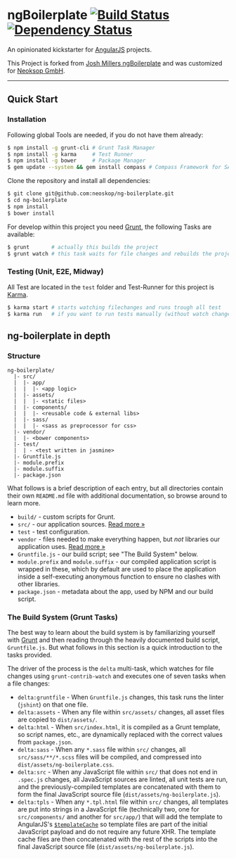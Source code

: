 # ngBoilerplate [![Build Status](https://travis-ci.org/neoskop/ng-boilerplate.png?branch=master)](https://travis-ci.org/neoskop/ng-boilerplate) [![Dependency Status](https://gemnasium.com/neoskop/ng-boilerplate.png)](https://gemnasium.com/neoskop/ng-boilerplate)

An opinionated kickstarter for [AngularJS](http://angularjs.org) projects.

This Project is forked from [Josh Millers ngBoilerplate](http://joshdmiller.github.com/ng-boilerplate)
and was customized for [Neoksop GmbH](http://neoskop.de/).
***

## Quick Start

### Installation

Following global Tools are needed, if you do not have them already:

```sh
$ npm install -g grunt-cli # Grunt Task Manager
$ npm install -g karma     # Test Runner
$ npm install -g bower     # Package Manager
$ gem update --system && gem install compass # Compass Framework for SASS
```

Clone the repository and install all dependencies:

```sh
$ git clone git@github.com:neoskop/ng-boilerplate.git 
$ cd ng-boilerplate
$ npm install
$ bower install
```

For develop within this project you need [Grunt](http://gruntjs.com), the following Tasks are available:

```sh
$ grunt       # actually this builds the project
$ grunt watch # this task waits for file changes and rebuilds the project
```

### Testing (Unit, E2E, Midway)

All Test are located in the `test` folder and Test-Runner for this project is 
[Karma](http://karma-runner.github.io/).

```sh
$ karma start # starts watching filechanges and runs trough all test
$ karma run   # if you want to run tests manually (without watch changes)
```

## ng-boilerplate in depth

### Structure
```
ng-boilerplate/
  |- src/
  |  |- app/
  |  |  |- <app logic>
  |  |- assets/
  |  |  |- <static files>
  |  |- components/
  |  |  |- <reusable code & external libs>
  |  |- sass/
  |  |  |- <sass as preprocessor for css>
  |- vendor/
  |  |- <bower components>
  |- test/
  |  | - <test written in jasmine>
  |- Gruntfile.js
  |- module.prefix
  |- module.suffix
  |- package.json
```
What follows is a brief description of each entry, but all directories contain
their own `README.md` file with additional documentation, so browse around to
learn more.

- `build/` - custom scripts for Grunt.
- `src/` - our application sources. [Read more &raquo;](src/README.md)
- `test` - test configuration.
- `vendor` - files needed to make everything happen, but *not* libraries our
  application uses. [Read more &raquo;](vendor/README.md)
- `Gruntfile.js` - our build script; see "The Build System" below.
- `module.prefix` and `module.suffix` - our compiled application script is
  wrapped in these, which by default are used to place the application inside a
  self-executing anonymous function to ensure no clashes with other libraries.
- `package.json` - metadata about the app, used by NPM and our build script.

### The Build System (Grunt Tasks)

The best way to learn about the build system is by familiarizing yourself with
[Grunt](http://gruntjs.com) and then reading through the heavily documented build
script, `Gruntfile.js`. But what follows in this section is a quick introduction to 
the tasks provided.

The driver of the process is the `delta` multi-task, which watches for file
changes using `grunt-contrib-watch` and executes one of seven tasks when a file
changes:

* `delta:gruntfile` - When `Gruntfile.js` changes, this task runs the linter
  (`jshint`) on that one file.
* `delta:assets` - When any file within `src/assets/` changes, all asset files
  are copied to `dist/assets/`.
* `delta:html` - When `src/index.html`, it is compiled as a Grunt template, so
  script names, etc., are dynamically replaced with the correct values from
  `package.json`.
* `delta:sass` - When any `*.sass` file within `src/` changes, all
  `src/sass/**/*.scss` files will be compiled, and compressed into
  `dist/assets/ng-boilerplate.css`.
* `delta:src` - When any JavaScript file within `src/` that does not end in
  `.spec.js` changes, all JavaScript sources are linted, all unit tests are run,
  and the previously-compiled templates are concatenated with them to form the
  final JavaScript source file (`dist/assets/ng-boilerplate.js`).
* `delta:tpls` - When any `*.tpl.html` file within `src/` changes, all templates
  are put into strings in a JavaScript file (technically two, one for
  `src/components/` and another for `src/app/`) that will add the template to
  AngularJS's
  [`$templateCache`](http://docs.angularjs.org/api/ng.$templateCache) so
  template files are part of the initial JavaScript payload and do not require
  any future XHR.  The template cache files are then concatenated with the rest
  of the scripts into the final JavaScript source file
  (`dist/assets/ng-boilerplate.js`).
